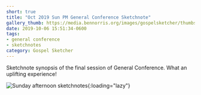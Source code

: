 ```yaml
---
short: true
title: "Oct 2019 Sun PM General Conference Sketchnote"
gallery_thumb: https://media.bennorris.org/images/gospelsketcher/thumbs/oct-19-5-sun-pm.jpg
date: 2019-10-06 15:51:34-0600
tags:
- general conference
- sketchnotes
category: Gospel Sketcher
---
```


Sketchnote synopsis of the final session of General Conference. What an uplifting experience!

![Sunday afternoon sketchnotes](https://media.bennorris.org/images/gospelsketcher/general-conference/oct-2019/oct-19-5-sun-pm.jpg){:loading="lazy"}
